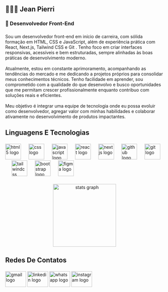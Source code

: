 <h2 align="left">🧑🏿‍💻 Jean Pierri</h2>

###

<h3 align="left">💼 Desenvolvedor Front-End</h3>

###

<p align="left">Sou um desenvolvedor front-end em início de carreira, com sólida formação em HTML, CSS e JavaScript, além de experiência prática com React, Next.js, Tailwind CSS e Git . Tenho foco em criar interfaces responsivas, acessíveis e bem estruturadas, sempre alinhadas às boas práticas de desenvolvimento moderno.<br><br>Atualmente, estou em constante aprimoramento, acompanhando as tendências do mercado e me dedicando a projetos próprios para consolidar meus conhecimentos técnicos. Tenho facilidade em aprender, sou comprometido com a qualidade do que desenvolvo e busco oportunidades que me permitam crescer profissionalmente enquanto contribuo com soluções reais e eficientes.<br><br>Meu objetivo é integrar uma equipe de tecnologia onde eu possa evoluir como desenvolvedor, agregar valor com minhas habilidades e colaborar ativamente no desenvolvimento de produtos impactantes.</p>

###

<h2 align="left">Linguagens E Tecnologias</h2>

###

<div align="left">
  <img src="https://skillicons.dev/icons?i=html" height="50" alt="html5 logo"  />
  <img width="16" />
  <img src="https://skillicons.dev/icons?i=css" height="50" alt="css logo"  />
  <img width="16" />
  <img src="https://skillicons.dev/icons?i=js" height="50" alt="javascript logo"  />
  <img width="16" />
  <img src="https://skillicons.dev/icons?i=react" height="50" alt="react logo"  />
  <img width="16" />
  <img src="https://skillicons.dev/icons?i=nextjs" height="50" alt="nextjs logo"  />
  <img width="16" />
  <img src="https://skillicons.dev/icons?i=github" height="50" alt="github logo"  />
  <img width="16" />
  <img src="https://skillicons.dev/icons?i=git" height="50" alt="git logo"  />
  <img width="16" />
  <img src="https://skillicons.dev/icons?i=tailwind" height="50" alt="tailwindcss logo"  />
  <img width="16" />
  <img src="https://skillicons.dev/icons?i=bootstrap" height="50" alt="bootstrap logo"  />
  <img width="16" />
  <img src="https://skillicons.dev/icons?i=figma" height="50" alt="figma logo"  />
</div>

###

<div align="center">
  <img src="https://github-readme-stats.vercel.app/api?username=JeanPierri08&hide_title=false&hide_rank=false&show_icons=true&include_all_commits=true&count_private=true&disable_animations=false&theme=bear&locale=pt-br&hide_border=false&order=1" height="200" alt="stats graph"  />
</div>

###

###

<h2 align="left">Redes De Contatos</h2>

###

<div align="left">
  <img src="https://raw.githubusercontent.com/maurodesouza/profile-readme-generator/master/src/assets/icons/social/gmail/default.svg" width="66" height="50" alt="gmail logo"  />
  <img src="https://raw.githubusercontent.com/maurodesouza/profile-readme-generator/master/src/assets/icons/social/linkedin/default.svg" width="66" height="50" alt="linkedin logo"  />
  <img src="https://raw.githubusercontent.com/maurodesouza/profile-readme-generator/master/src/assets/icons/social/whatsapp/default.svg" width="66" height="50" alt="whatsapp logo"  />
  <img src="https://raw.githubusercontent.com/maurodesouza/profile-readme-generator/master/src/assets/icons/social/instagram/default.svg" width="66" height="50" alt="instagram logo"  />
</div>

###
